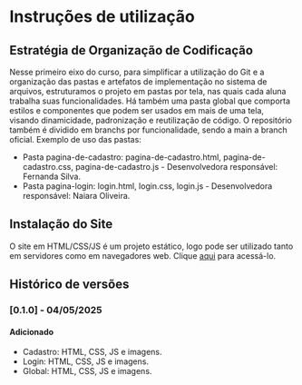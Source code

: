 # Instruções de utilização

## Estratégia de Organização de Codificação 

Nesse primeiro eixo do curso, para simplificar a utilização do Git e a organização das pastas e artefatos de implementação no sistema de arquivos, estruturamos o projeto em pastas por tela, nas quais cada aluna trabalha suas funcionalidades.
Há também uma pasta global que comporta estilos e componentes que podem ser usados em mais de uma tela, visando dinamicidade, padronização e reutilização de código.
O repositório também é dividido em branchs por funcionalidade, sendo a main a branch oficial.
Exemplo de uso das pastas:
- Pasta pagina-de-cadastro: pagina-de-cadastro.html, pagina-de-cadastro.css, pagina-de-cadastro.js - Desenvolvedora responsável: Fernanda Silva.
- Pasta pagina-login: login.html, login.css, login.js - Desenvolvedora responsável: Naiara Oliveira.

## Instalação do Site

O site em HTML/CSS/JS é um projeto estático, logo pode ser utilizado tanto em servidores como em navegadores web. Clique <a href= "https://icei-puc-minas-pmv-ads.github.io/pmv-ads-2025-1-e1-proj-web-t3-v2-grow/codigo-fonte/pagina-login/login.html">aqui</a> para acessá-lo. 

## Histórico de versões

### [0.1.0] - 04/05/2025
#### Adicionado
- Cadastro: HTML, CSS, JS e imagens.
- Login: HTML, CSS, JS e imagens.
- Global: HTML, CSS, JS e imagens.